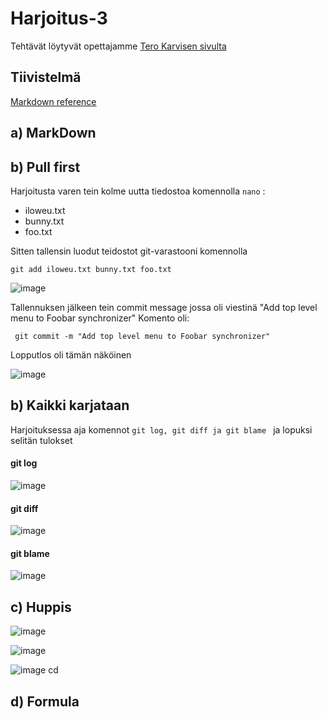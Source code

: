 # Harjoitus-3

Tehtävät löytyvät opettajamme [Tero Karvisen sivulta](https://terokarvinen.com/2021/configuration-management-systems-palvelinten-hallinta-ict4tn022-2021-autumn/#h3-versionhallinta)

## Tiivistelmä

[Markdown reference](https://commonmark.org/help/)



## a) MarkDown



## b) Pull first

Harjoitusta varen tein kolme uutta tiedostoa komennolla `nano` :

  * iloweu.txt
  * bunny.txt
  * foo.txt
 
Sitten tallensin luodut teidostot git-varastooni komennolla 
```
git add iloweu.txt bunny.txt foo.txt
```
![image](https://user-images.githubusercontent.com/93308960/142022361-dddcb200-444e-47e4-8c6c-6b826af4e483.png)


Tallennuksen jälkeen tein commit message jossa oli viestinä "Add top level menu to Foobar synchronizer"
Komento oli:
```
 git commit -m "Add top level menu to Foobar synchronizer"
```
Lopputlos oli tämän näköinen 

![image](https://user-images.githubusercontent.com/93308960/142022300-3f5fb920-c210-4a85-b0b1-388d886626d0.png)


## b) Kaikki karjataan

Harjoituksessa aja komennot `git log, git diff ja git blame ` ja lopuksi selitän tulokset

#### git log


![image](https://user-images.githubusercontent.com/93308960/142026022-34e2f798-cc34-4e72-8d61-088c258cdc5d.png)


#### git diff

![image](https://user-images.githubusercontent.com/93308960/142029831-dfff20eb-de36-46c8-9085-0088ddeed3ee.png)



#### git blame


![image](https://user-images.githubusercontent.com/93308960/142024976-fd3d5151-afa6-42b8-89ec-34c9f304efa0.png)



## c) Huppis


![image](https://user-images.githubusercontent.com/93308960/142031755-3efadc04-706e-44d3-9b7f-ab4d9cc487e2.png)


![image](https://user-images.githubusercontent.com/93308960/142031821-0ad83502-7e83-4fb0-87e0-a5ef7c39f1ee.png)



![image](https://user-images.githubusercontent.com/93308960/142031902-bfe50743-5d82-44d2-b4a7-bbf9a30c93db.png)
cd



## d) Formula

